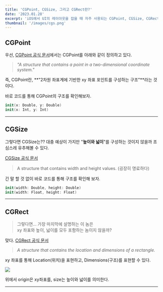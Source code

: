 ```yaml
---
title: 'CGPoint, CGSize, 그리고 CGRect란?'
date: '2023.01.28'
excerpt: 'iOS에서 UI의 레이아웃을 잡을 때 자주 사용되는 CGPoint, CGSize, CGRect가 뭘까...??'
thumbnail: '/images/cgs.png'
---
```


## CGPoint

우선, [CGPoint 공식 문서](https://developer.apple.com/documentation/corefoundation/cgpoint/)에서는 CGPoint를 아래와 같이 정의하고 있다.

> _"A structure that contains a point in a two-dimensional coordinate system."_

즉, CGPoint란, **"2차원 좌표계에 기반한 xy 좌표 포인트를 구성하는 구조"**라는 것이다.

바로 코드를 통해 CGPoint의 구조를 확인해보자.

```swift
init(x: Double, y: Double)
init(x: Int, y: Int)
```

---

## CGSize

그렇다면 CGSize는??
대충 예상이 가지만 "**높이와 넓이**"를 구성하는 것이지 않을까 조심스레 유추해볼 수 있다.

[CGSize 공식 문서](https://developer.apple.com/documentation/corefoundation/cgsize/)

> A structure that contains width and height values. (굉장히 명료하다)

긴 말 할 것 없이 바로 코드를 통해 구조를 확인해 보자.

```swift
init(width: Double, height: Double)
init(width: Float, height: Float)
```

---

## CGRect

> 그렇다면... 가장 마지막에 설명하는 이 놈은  
> xy 좌표와 높이, 넓이를 모두 포함하는 놈이지 않을까?

맞다. [CGRect 공식 문서](https://developer.apple.com/documentation/corefoundation/cgrect)

> _A structure that contains the location and dimensions of a rectangle._

xy 좌표를 통해 Location(위치)을 표현하고, Dimensions(구조)를 표현할 수 있다.

![](https://user-images.githubusercontent.com/67448481/215250262-27002d43-eca8-430a-9b03-db8064cc4e5b.png)

위에서 origin은 xy좌표를, size는 높이와 넓이를 의미한다.

---
